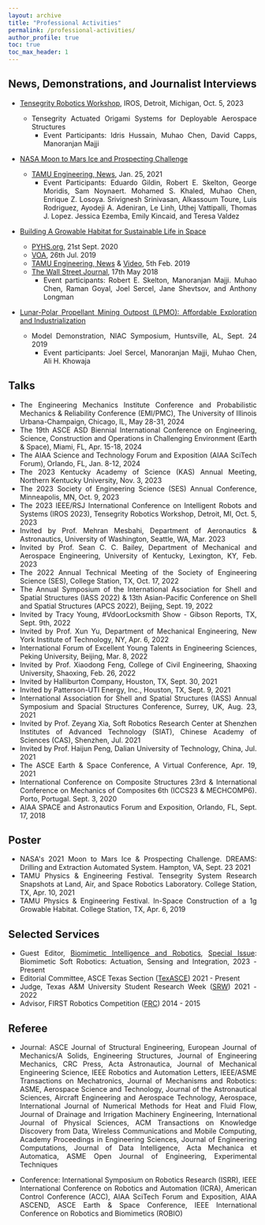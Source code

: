 ```yaml
---
layout: archive
title: "Professional Activities"
permalink: /professional-activities/
author_profile: true
toc: true
toc_max_header: 1
---
```

<!--{% include toc h_min = 1%}-->

<!--# Public Engagement-->

<div style="text-align: justify;" markdown="1">

## News, Demonstrations, and Journalist Interviews

- [Tensegrity Robotics Workshop](https://www.eng.yale.edu/faboratory/tensegrityworkshop/), IROS, Detroit, Michigan, Oct. 5, 2023
    - Tensegrity Actuated Origami Systems for Deployable Aerospace Structures
        * Event Participants: Idris Hussain, Muhao Chen, David Capps, Manoranjan Majji

- [NASA Moon to Mars Ice and Prospecting Challenge](https://www.nasa.gov/solve/nasas-lunar-loo-challenge/Moon_to_Mars_Ice_Prospecting_Challenge/)
    - [TAMU Engineering, News](https://engineering.tamu.edu/news/2021/01/aggie-engineering-students-produce-advanced-prototype-for-NASA-challenge.html), Jan. 25, 2021
      * Event Participants: Eduardo Gildin, Robert E. Skelton, George Moridis, Sam Noynaert. Mohamed S. Khaled, Muhao Chen, Enrique Z. Losoya. Srivignesh Srinivasan, Alkassoum Toure, Luis Rodriguez, Ayodeji A. Adeniran, Le Linh, Uthej Vattipalli, Thomas J. Lopez. Jessica Ezemba, Emily Kincaid, and Teresa Valdez
   
- [Building A Growable Habitat for Sustainable Life in Space](https://catalog.data.gov/dataset/tensegrity-approaches-to-in-space-construction-of-a-1g-growable-habitat)
    - [PYHS.org](https://phys.org/news/2020-09-space-habitat-artificial-gravity-enlarged.html), 21st Sept. 2020
    - [VOA](https://www.voanews.com/a/science-health_futuristic-space-habitat-solves-problems-human-space-travel/6172519.html), 26th Jul. 2019
    - [TAMU Engineering, News](https://engineering.tamu.edu/news/2019/02/building-a-growable-habitat-for-sustainable-life-in-space.html) & [Video](https://youtu.be/3573t1r9XRA), 5th Feb. 2019
    - [The Wall Street Journal](https://www.wsj.com/articles/space-village-one-a-vision-for-life-beyond-earth-1526567016), 17th May 2018
      * Event participants: Robert E. Skelton, Manoranjan Majji. Muhao Chen, Raman Goyal, Joel Sercel, Jane Shevtsov, and Anthony Longman

- [Lunar-Polar Propellant Mining Outpost (LPMO): Affordable Exploration and Industrialization](https://www.nasa.gov/directorates/spacetech/niac/2019_Phase_I_Phase_II/Lunar_Polar_Propellant_Mining_Outpost/)
    - Model Demonstration, NIAC Symposium, Huntsville, AL, Sept. 24 2019     
      * Event participants: Joel Sercel, Manoranjan Majji, Muhao Chen, Ali H. Khowaja

 <!-- and [Video](https://www.youtube.com/watch?v=Pu_aOUtN2wY&ab_channel=LuisRodriguez),-->
 <!--(https://livestream.com/viewnow/niac2019/videos/196913328)-->

## Talks
* The Engineering Mechanics Institute Conference and Probabilistic Mechanics & Reliability Conference (EMI/PMC), The University of Illinois Urbana-Champaign, Chicago, IL, May 28-31, 2024
* The 19th ASCE ASD Biennial International Conference on Engineering, Science, Construction and Operations in Challenging Environment (Earth & Space), Miami, FL, Apr. 15-18, 2024
* The AIAA Science and Technology Forum and Exposition (AIAA SciTech Forum), Orlando, FL, Jan. 8-12, 2024
* The 2023 Kentucky Academy of Science (KAS) Annual Meeting, Northern Kentucky University, Nov. 3, 2023
* The 2023 Society of Engineering Science (SES) Annual Conference, Minneapolis, MN, Oct. 9, 2023
* The 2023 IEEE/RSJ International Conference on Intelligent Robots and Systems (IROS 2023), Tensegrity Robotics Workshop, Detroit, MI, Oct. 5, 2023
* Invited by Prof. Mehran Mesbahi, Department of Aeronautics & Astronautics, University of Washington, Seattle, WA, Mar. 2023
* Invited by Prof. Sean C. C. Bailey, Department of Mechanical and Aerospace Engineering, University of Kentucky, Lexington, KY, Feb. 2023
* The 2022 Annual Technical Meeting of the Society of Engineering Science (SES), College Station, TX, Oct. 17, 2022
* The Annual Symposium of the International Association for Shell and Spatial Structures (IASS 2022) & 13th Asian-Pacific Conference on Shell and Spatial Structures (APCS 2022), Beijing, Sept. 19, 2022
* Invited by Tracy Young, #VdoorLocksmith Show - Gibson Reports, TX, Sept. 9th, 2022
* Invited by Prof. Xun Yu, Department of Mechanical Engineering, New York Institute of Technology, NY, Apr. 6, 2022
* International Forum of Excellent Young Talents in Engineering Sciences, Peking University, Beijing, Mar. 8, 2022
* Invited by Prof. Xiaodong Feng, College of Civil Engineering, Shaoxing University, Shaoxing, Feb. 26, 2022
* Invited by Halliburton Company, Houston, TX, Sept. 30, 2021
* Invited by Patterson-UTI Energy, Inc., Houston, TX, Sept. 9, 2021
* International Association for Shell and Spatial Structures (IASS) Annual Symposium and Spacial Structures Conference, Surrey, UK, Aug. 23, 2021    
* Invited by Prof. Zeyang Xia, Soft Robotics Research Center at Shenzhen Institutes of Advanced Technology (SIAT), Chinese Academy of Sciences (CAS), Shenzhen, Jul. 2021   
* Invited by Prof. Haijun Peng, Dalian University of Technology, China, Jul. 2021   
* The ASCE Earth & Space Conference, A Virtual Conference, Apr. 19, 2021
* International Conference on Composite Structures 23rd & International Conference on Mechanics of Composites 6th (ICCS23 & MECHCOMP6). Porto, Portugal. Sept. 3, 2020   
* AIAA SPACE and Astronautics Forum and Exposition, Orlando, FL, Sept. 17, 2018

## Poster
* NASA's 2021 Moon to Mars Ice & Prospecting Challenge. DREAMS: Drilling and Extraction Automated System. Hampton, VA, Sept. 23 2021
* TAMU Physics & Engineering Festival. Tensegrity System Research Snapshots at Land, Air, and Space Robotics Laboratory. College Station, TX, Apr. 10, 2021
* TAMU Physics & Engineering Festival. In-Space Construction of a 1g Growable Habitat. College Station, TX, Apr. 6, 2019

## Selected Services
* Guest Editor, [Biomimetic Intelligence and Robotics](https://www.sciencedirect.com/journal/biomimetic-intelligence-and-robotics), [Special Issue](https://www.sciencedirect.com/journal/biomimetic-intelligence-and-robotics/about/call-for-papers#biomimetic-soft-robotics-actuation-sensing-and-integration): Biomimetic Soft Robotics: Actuation, Sensing and Integration, 2023 -Present
* Editorial Committee, ASCE Texas Section ([TexASCE](https://www.texasce.org/)) 2021 - Present
* Judge, Texas A&M University Student Research Week ([SRW](https://srw.tamu.edu/)) 2021 - 2022
* Advisor, FIRST Robotics Competition ([FRC](https://www.firstinspires.org/robotics/frc)) 2014 - 2015

## Referee
* Journal: ASCE Journal of Structural Engineering, European Journal of Mechanics/A Solids, Engineering Structures, Journal of Engineering Mechanics, CRC Press, Acta Astronautica, Journal of Mechanical Engineering Science, IEEE Robotics and Automation Letters, IEEE/ASME Transactions on Mechatronics, Journal of Mechanisms and Robotics: ASME, Aerospace Science and Technology, Journal of the Astronautical Sciences, Aircraft Engineering and Aerospace Technology, Aerospace, International Journal of Numerical Methods for Heat and Fluid Flow, Journal of Drainage and Irrigation Machinery Engineering, International Journal of Physical Sciences, ACM Transactions on Knowledge Discovery from Data, Wireless Communications and Mobile Computing, Academy Proceedings in Engineering Sciences, Journal of Engineering Computations, Journal of Data Intelligence, Acta Mechanica et Automatica, ASME Open Journal of Engineering, Experimental Techniques

* Conference: International Symposium on Robotics Research (ISRR), IEEE International Conference on Robotics and Automation (ICRA), American Control Conference (ACC), AIAA SciTech Forum and Exposition, AIAA ASCEND, ASCE Earth & Space Conference, IEEE International Conference on Robotics and Biomimetics (ROBIO)

</div>
